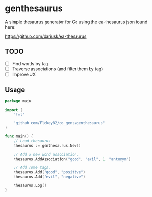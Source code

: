# genthesaurus

A simple thesaurus generator for Go using the ea-thesaurus json found here:

https://github.com/dariusk/ea-thesaurus

## TODO

- [ ] Find words by tag
- [ ] Traverse associations (and filter them by tag)
- [ ] Improve UX

## Usage

```go
package main

import (
    "fmt"

    "github.com/Flokey82/go_gens/genthesaurus"
)

func main() {
    // Load thesaurus
    thesaurus := genthesaurus.New()
    
    // Add a new word association.
    thesaurus.AddAssociation("good", "evil", 1, "antonym")

    // Add some tags.
    thesaurus.Add("good", "positive")
    thesaurus.Add("evil", "negative")

    thesaurus.Log()
}
```
